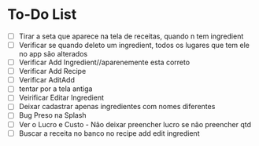 # To-Do List

- [ ] Tirar a seta que aparece na tela de receitas, quando n tem ingredient
- [ ] Verificar se quando deleto um ingredient, todos os lugares que tem ele no app são alterados
- [ ] Verificar Add Ingredient//aparenemente esta correto
- [ ] Verificar Add Recipe
- [ ] Verificar AditAdd
- [ ] tentar por a tela antiga
- [ ] Veirificar Editar Ingredient
- [ ] Deixar cadastrar apenas ingredientes com nomes diferentes
- [ ] Bug Preso na Splash
- [ ] Ver o Lucro e Custo - Não deixar preencher lucro se não preencher qtd
- [ ] Buscar a receita no banco no recipe add edit ingredient